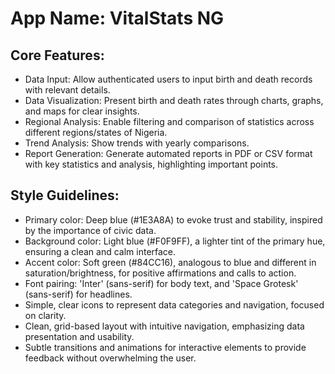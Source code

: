 # **App Name**: VitalStats NG

## Core Features:

- Data Input: Allow authenticated users to input birth and death records with relevant details.
- Data Visualization: Present birth and death rates through charts, graphs, and maps for clear insights.
- Regional Analysis: Enable filtering and comparison of statistics across different regions/states of Nigeria.
- Trend Analysis: Show trends with yearly comparisons.
- Report Generation: Generate automated reports in PDF or CSV format with key statistics and analysis, highlighting important points.

## Style Guidelines:

- Primary color: Deep blue (#1E3A8A) to evoke trust and stability, inspired by the importance of civic data.
- Background color: Light blue (#F0F9FF), a lighter tint of the primary hue, ensuring a clean and calm interface.
- Accent color: Soft green (#84CC16), analogous to blue and different in saturation/brightness, for positive affirmations and calls to action.
- Font pairing: 'Inter' (sans-serif) for body text, and 'Space Grotesk' (sans-serif) for headlines.
- Simple, clear icons to represent data categories and navigation, focused on clarity.
- Clean, grid-based layout with intuitive navigation, emphasizing data presentation and usability.
- Subtle transitions and animations for interactive elements to provide feedback without overwhelming the user.